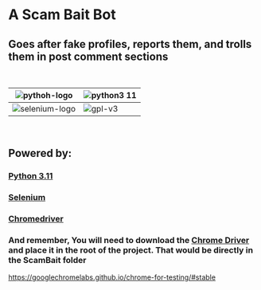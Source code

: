 # A Scam Bait Bot

## Goes after fake profiles, reports them, and trolls them in post comment sections



<br>

| ![pythoh-logo](https://github.com/user-attachments/assets/de8fc593-49bc-47ab-95a2-b9757a26fedf) | ![python3 11](https://github.com/user-attachments/assets/657c87f0-e14e-4012-8344-963082712f78) |
| --- | --- |
| ![selenium-logo](https://github.com/user-attachments/assets/362d87ae-3a3b-4a62-acbd-bac810c05024) | ![gpl-v3](https://github.com/user-attachments/assets/1967a3cb-c851-47f4-8e04-f96133a3e7e2) |

<br>

## Powered by:

### [Python 3.11](https://www.python.org/downloads/release/python-3110/)

### [Selenium](https://www.selenium.dev/documentation/webdriver/)

### [Chromedriver](https://googlechromelabs.github.io/chrome-for-testing/#stable)

### And remember, You will need to download the [Chrome Driver](https://googlechromelabs.github.io/chrome-for-testing/#stable) and place it in the root of the project. That would be directly in the ScamBait folder
https://googlechromelabs.github.io/chrome-for-testing/#stable
